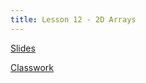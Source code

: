 ```yaml
---
title: Lesson 12 - 2D Arrays
---
```


[Slides](https://github.com/novillo-cs/apcsa_material/blob/main/lessons/12_2D_Arrays.pdf)

[Classwork](https://novillo-cs.github.io/apcsa/classwork/11_cw_2d_array/)
